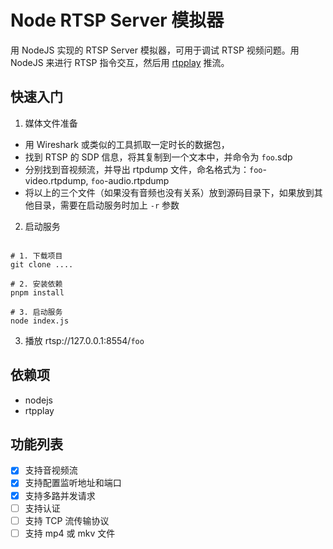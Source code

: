 # Node RTSP Server 模拟器

用 NodeJS 实现的 RTSP Server 模拟器，可用于调试 RTSP 视频问题。用 NodeJS 来进行 RTSP 指令交互，然后用 [rtpplay](https://github.com/irtlab/rtptools) 推流。

## 快速入门

1. 媒体文件准备

- 用 Wireshark 或类似的工具抓取一定时长的数据包，
- 找到 RTSP 的 SDP 信息，将其复制到一个文本中，并命令为 `foo`.sdp
- 分别找到音视频流，并导出 rtpdump 文件，命名格式为：`foo`-video.rtpdump, `foo`-audio.rtpdump
- 将以上的三个文件（如果没有音频也没有关系）放到源码目录下，如果放到其他目录，需要在启动服务时加上 `-r` 参数

2. 启动服务

```shell

# 1. 下载项目
git clone ....

# 2. 安装依赖
pnpm install

# 3. 启动服务
node index.js
```

3. 播放 rtsp://127.0.0.1:8554/`foo`

## 依赖项

- nodejs
- rtpplay

## 功能列表

- [x] 支持音视频流
- [x] 支持配置监听地址和端口
- [x] 支持多路并发请求
- [ ] 支持认证
- [ ] 支持 TCP 流传输协议
- [ ] 支持 mp4 或 mkv 文件